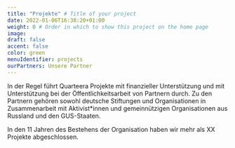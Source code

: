 ```yaml
---
title: "Projekte" # Title of your project
date: 2022-01-06T16:38:20+01:00
weight: 0 # Order in which to show this project on the home page
image:
draft: false
accent: false
color: green
menuIdentifier: projects
ourPartners: Unsere Partner
---
```


In der Regel führt Quarteera Projekte mit finanzieller Unterstützung und mit Unterstützung bei der Öffentlichkeitsarbeit von Partnern durch. Zu den Partnern gehören sowohl deutsche Stiftungen und Organisationen in Zusammenarbeit mit Aktivist*innen und gemeinnützigen Organisationen aus Russland und den GUS-Staaten.

In den 11 Jahren des Bestehens der Organisation haben wir mehr als XX Projekte abgeschlossen.
